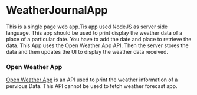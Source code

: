 # WeatherJournalApp

This is a single page web app.Tis app used NodeJS as server side language. This app should be used to print display the weather data of a place of a particular date. You have to add the date and place to retrieve the data. This App uses the Open Weather App API. Then the server stores the data and then updates the UI to display the weather data received.

### Open Weather App

[Open Weather App](https://openweathermap.org/) is an API used to print the weather information of a pervious Data. This API cannot be used to fetch weather forecast app.

